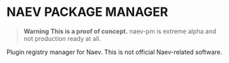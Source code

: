 # NAEV PACKAGE MANAGER
> **Warning**
> **This is a proof of concept.** naev-pm is extreme alpha and not production ready at all.

Plugin registry manager for Naev. This is not official Naev-related software.
